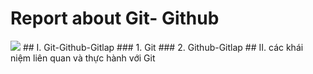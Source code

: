 # Report about Git- Github
<img src="https://www.google.com/url?sa=i&source=images&cd=&ved=2ahUKEwjRjoC9-KbiAhWbad4KHchXBbYQjRx6BAgBEAU&url=https%3A%2F%2Fhackernoon.com%2Fplease-use-git-da3bea7d1234&psig=AOvVaw3VY5MhQOdPhRzD6Oei1oRv&ust=1558332870125777">
## I. Git-Github-Gitlap
	### 1. Git
	### 2. Github-Gitlap
## II. các khái niệm liên quan và thực hành với Git

